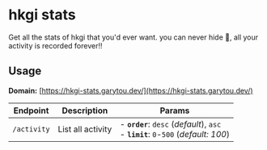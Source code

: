 # hkgi stats

Get all the stats of hkgi that you'd ever want. you can never hide 👀, all your
activity is recorded forever!!

## Usage

**Domain:** [https://hkgi-stats.garytou.dev/](https://hkgi-stats.garytou.dev/)

| Endpoint    | Description       | Params                                                                                       |
| ----------- | ----------------- | -------------------------------------------------------------------------------------------- |
| `/activity` | List all activity | - <b>`order`</b>: `desc` (*default*), `asc`<br/>- <b>`limit`</b>: `0`-`500` (*default: 100*) |
